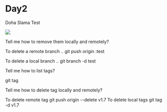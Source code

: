 # Day2
Doha Slama
Test



![](https://www.cloudsavvyit.com/p/uploads/2019/10/e713ed70-1.png)





Tell me how to remove them locally and remotely?

To delete a remote branch .. git push origin :test

To delete a local branch .. git branch -d test

Tell me how to list tags?

git tag

Tell me how to delete tag locally and remotely?

To delete remote tag git push origin --delete v1.7 To delete local tags git tag -d v1.7
